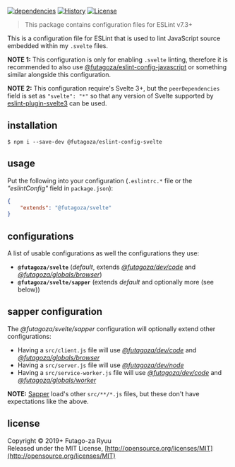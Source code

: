 [![dependencies](https://img.shields.io/david/futagoza/eslint-config-futagozaryuu.svg?path=packages/@futagoza/eslint-config-svelte)](https://david-dm.org/futagoza/eslint-config-futagozaryuu?path=packages/@futagoza/eslint-config-svelte)
[![History](https://img.shields.io/badge/history-CHANGELOG.md-orange.svg)](https://github.com/futagoza/eslint-config-futagozaryuu/blob/master/CHANGELOG.md)
[![License](https://img.shields.io/badge/license-mit-blue.svg)](https://opensource.org/licenses/MIT)

> This package contains configuration files for ESLint v7.3+<br>

This is a configuration file for ESLint that is used to lint JavaScript source embedded within my `.svelte` files.

**NOTE 1:** This configuration is only for enabling `.svelte` linting, therefore it is recommended to also use [@futagoza/eslint-config-javascript](https://www.npmjs.com/package/@futagoza/eslint-config-javascript) or something similar alongside this configuration.

**NOTE 2:** This configuration require's Svelte 3+, but the `peerDependencies` field is set as `"svelte": "*"` so that any version of Svelte supported by [eslint-plugin-svelte3](https://github.com/sveltejs/eslint-plugin-svelte3#readme) can be used.

## installation

```console
$ npm i --save-dev @futagoza/eslint-config-svelte
```

## usage

Put the following into your configuration (`.eslintrc.*` file or the _"eslintConfig"_ field in `package.json`):

```json
{
    "extends": "@futagoza/svelte"
}
```

## configurations

A list of usable configurations as well the configurations they use:

- __`@futagoza/svelte`__ (_default_, extends _[@futagoza/dev/code][ECD]_ and _[@futagoza/globals/browser][ECG]_)
- __`@futagoza/svelte/sapper`__ (extends _default_ and optionally more (see below))

## sapper configuration

The _@futagoza/svelte/sapper_ configuration will optionally extend other configurations:

- Having a `src/client.js` file will use _[@futagoza/dev/code][ECD]_ and _[@futagoza/globals/browser][ECG]_
- Having a `src/server.js` file will use _[@futagoza/dev/node][ECD]_
- Having a `src/service-worker.js` file will use _[@futagoza/dev/code][ECD]_ and _[@futagoza/globals/worker][ECG]_

**NOTE:** [Sapper](https://sapper.svelte.dev/) load's other `src/**/*.js` files, but these don't have expectations like the above.

[ECD]: https://www.npmjs.com/package/@futagoza/eslint-config-dev
[ECG]: https://www.npmjs.com/package/@futagoza/eslint-config-globals

## license

Copyright © 2019+ Futago-za Ryuu<br>
Released under the MIT License, [http://opensource.org/licenses/MIT](http://opensource.org/licenses/MIT)
